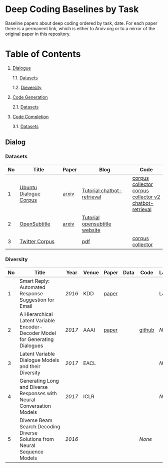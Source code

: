 # Deep Coding Baselines by Task
Baseline papers about deep coding ordered by task, date. For each paper there is a permanent link, which is either to Arxiv.org or to a mirror of the original paper in this repository.
# Table of Contents
1. [Dialogue](#dialog)

	1.1. [Datasets](#data-dialog)
	
	1.2. [Dieversity](#dieversity)
	
2. [Code Generation](#code-gen)

	2.1. [Datasets](#data-codegen)

3. [Code Completion](#code-complete)

	3.1. [Datasets](#data-codecompl)

## Dialog
### Datasets
|No|Title|Paper|Blog|Code|
|---|---|---|---|---|
|1|[Ubuntu Dialogue Corpus](https://drive.google.com/open?id=0B_bZck-ksdkpVEtVc1R6Y01HMWM)|[arxiv](https://arxiv.org/abs/1506.08909)|[Tutorial:chatbot-retrieval](http://www.wildml.com/2016/07/deep-learning-for-chatbots-2-retrieval-based-model-tensorflow/)|[corpus collector](https://github.com/npow/ubottu)<br/> [corpus collector v2](https://github.com/rkadlec/ubuntu-ranking-dataset-creator)<br/> [chatbot-retrieval](https://github.com/dennybritz/chatbot-retrieval)|
|2|[OpenSubtitle](https://s3.amazonaws.com/opennmt-trainingdata/opensub_qa_en.tgz)|[arxiv](https://arxiv.org/pdf/1506.05869v3.pdf) | [Tutorial](http://forum.opennmt.net/t/english-chatbot-model-with-opennmt/184)<br/> [opensubtitle website](http://opus.lingfil.uu.se/OpenSubtitles.php)||
|3|[Twitter Corpus](http://homes.cs.washington.edu/~aritter/twitter_chat/)| |[pdf](http://www.aclweb.org/anthology/N10-1020)| [corpus collector](https://github.com/bwbaugh/twitter-corpus)|

### Diversity

|No|Title|Year|Venue|Paper|Data|Code|Labels|
|---|---|---|---|---|---|---|---|
|1| Smart Reply: Automated Response Suggestion for Email | _2016_ | KDD | [paper](https://github.com/DeepSE/DeepCodingBaselines/raw/master/papers/smart-reply.pdf)| | |Labels|
|2| A Hierarchical Latent Variable Encoder-Decoder Model for Generating Dialogues | _2017_  | AAAI | [paper](https://github.com/DeepSE/DeepCodingBaselines/raw/master/papers/!2017AAAI-A-Hierarchical-Latent-Variable-Encoder-Decoder-Model-for-Generating-Dialogues.pdf) | |[github](https://github.com/julianser/hed-dlg-truncated) | _None_ | 
|3|Latent Variable Dialogue Models and their Diversity | _2017_ | EACL |  | | | _None_ | 
|4| Generating Long and Diverse Responses with Neural Conversation Models | _2017_ | ICLR |  | | | _None_ | 
|5| Diverse Beam Search:Decoding Diverse Solutions from Neural Sequence Models | _2016_ |  | | | _None_ | 

